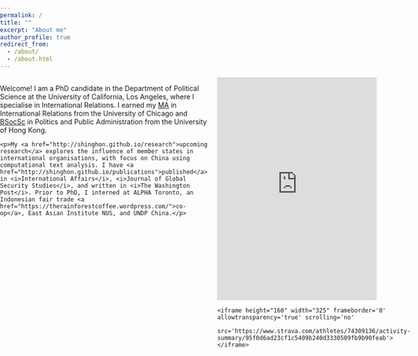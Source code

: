 ```yaml
---
permalink: /
title: ""
excerpt: "About me"
author_profile: true
redirect_from: 
  - /about/
  - /about.html
---
```


<style>
  .container {
    display: flex;
    justify-content: space-between;
    align-items: flex-start;
    margin-top: 0; /* Remove any unintended top margin */
    padding-top: 0; /* Remove extra padding */
  }

  .content {
    flex: 2; /* Main content takes up more space */
    margin-top: 0; /* Ensure no extra top space */
    padding-top: 0;
  }

  .sidebar {
    flex: 1; /* Sidebar takes up less space */
    margin-left: 20px; /* Add spacing between the content and sidebar */
    margin-top: 0; /* Ensure sidebar aligns properly */
    padding-top: 0;
  }

  .sidebar iframe {
    display: block;
    margin-bottom: 10px; /* Adds spacing between iframes */
  }

  /* Reset margin/padding for body and container */
  body, html {
    margin: 0;
    padding: 0;
  }

  /* Responsive Design */
  @media (max-width: 768px) {
    .container {
      flex-direction: column;
    }
    .sidebar {
      margin-left: 0;
      margin-top: 20px; /* Stack sidebar below content on small screens */
    }
  }

  .page__content {
    margin-top: 0 !important;  /* Remove extra top margin */
    padding-top: 0 !important; /* Remove extra top padding */
}

.main {
    margin-top: 0 !important;
    padding-top: 0 !important;
}

  .wrapper {
    padding-top: 0 !important;
    margin-top: 0 !important;
}

.page {
    margin-top: 0 !important;
    padding-top: 0 !important;
}

  .author__profile {
    margin-top: 0 !important;
    padding-top: 0 !important;
}
</style>

<div class="container">
  <div class="content">
    <p>Welcome! I am a PhD candidate in the Department of Political Science at the University of California, Los Angeles, where I specialise in International Relations. I earned my <a href="https://cir.uchicago.edu/">MA</a> in International Relations from the University of Chicago and <a href="https://ppaweb.hku.hk/">BSocSc</a> in Politics and Public Administration from the University of Hong Kong.</p>

    <p>My <a href="http://shinghon.github.io/research">upcoming research</a> explores the influence of member states in international organisations, with focus on China using computational text analysis. I have <a href="http://shinghon.github.io/publications">published</a> in <i>International Affairs</i>, <i>Journal of Global Security Studies</i>, and written in <i>The Washington Post</i>. Prior to PhD, I interned at ALPHA Toronto, an Indonesian fair trade <a href="https://therainforestcoffee.wordpress.com/">co-op</a>, East Asian Institute NUS, and UNDP China.</p>
  </div>

  <div class="sidebar">
    <iframe height="454" width="325" frameborder='0' allowtransparency='true' scrolling='yes' 
            src='https://www.strava.com/athletes/74309136/latest-rides/95f0d6ad23cf1c5409b240d3330509fb9b90feab'></iframe>
    
    <iframe height="160" width="325" frameborder='0' allowtransparency='true' scrolling='no' 
            src='https://www.strava.com/athletes/74309136/activity-summary/95f0d6ad23cf1c5409b240d3330509fb9b90feab'></iframe>
  </div>
</div>
